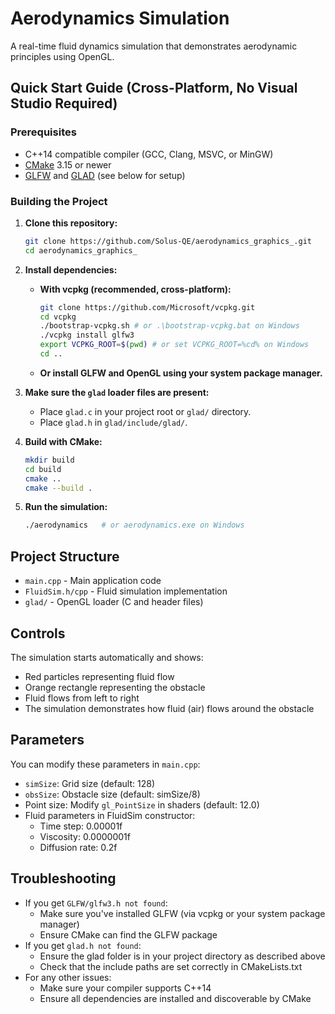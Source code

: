 # Aerodynamics Simulation

A real-time fluid dynamics simulation that demonstrates aerodynamic principles using OpenGL.

## Quick Start Guide (Cross-Platform, No Visual Studio Required)

### Prerequisites

- C++14 compatible compiler (GCC, Clang, MSVC, or MinGW)
- [CMake](https://cmake.org/) 3.15 or newer
- [GLFW](https://www.glfw.org/) and [GLAD](https://glad.dav1d.de/) (see below for setup)

### Building the Project

1. **Clone this repository:**
   ```sh
   git clone https://github.com/Solus-QE/aerodynamics_graphics_.git
   cd aerodynamics_graphics_
   ```

2. **Install dependencies:**
   - **With vcpkg (recommended, cross-platform):**
     ```sh
     git clone https://github.com/Microsoft/vcpkg.git
     cd vcpkg
     ./bootstrap-vcpkg.sh # or .\bootstrap-vcpkg.bat on Windows
     ./vcpkg install glfw3
     export VCPKG_ROOT=$(pwd) # or set VCPKG_ROOT=%cd% on Windows
     cd ..
     ```
   - **Or install GLFW and OpenGL using your system package manager.**

3. **Make sure the `glad` loader files are present:**
   - Place `glad.c` in your project root or `glad/` directory.
   - Place `glad.h` in `glad/include/glad/`.

4. **Build with CMake:**
   ```sh
   mkdir build
   cd build
   cmake ..
   cmake --build .
   ```

5. **Run the simulation:**
   ```sh
   ./aerodynamics   # or aerodynamics.exe on Windows
   ```

## Project Structure

- `main.cpp` - Main application code
- `FluidSim.h/cpp` - Fluid simulation implementation
- `glad/` - OpenGL loader (C and header files)

## Controls

The simulation starts automatically and shows:
- Red particles representing fluid flow
- Orange rectangle representing the obstacle
- Fluid flows from left to right
- The simulation demonstrates how fluid (air) flows around the obstacle

## Parameters

You can modify these parameters in `main.cpp`:
- `simSize`: Grid size (default: 128)
- `obsSize`: Obstacle size (default: simSize/8)
- Point size: Modify `gl_PointSize` in shaders (default: 12.0)
- Fluid parameters in FluidSim constructor:
  - Time step: 0.00001f
  - Viscosity: 0.0000001f
  - Diffusion rate: 0.2f

## Troubleshooting

- If you get `GLFW/glfw3.h not found`:
  - Make sure you've installed GLFW (via vcpkg or your system package manager)
  - Ensure CMake can find the GLFW package
- If you get `glad.h not found`:
  - Ensure the glad folder is in your project directory as described above
  - Check that the include paths are set correctly in CMakeLists.txt
- For any other issues:
  - Make sure your compiler supports C++14
  - Ensure all dependencies are installed and discoverable by CMake